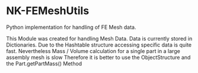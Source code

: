 # NK-FEMeshUtils
Python implementation for handling of FE Mesh data.

This Module was created for handling Mesh Data. Data is currently stored in Dictionaries.
Due to the Hashtable structure accessing specific data is quite fast.
Nevertheless Mass / Volume calculation for a single part in a large assembly mesh is slow
Therefore it is better to use the ObjectStructure and the Part.getPartMass() Method

